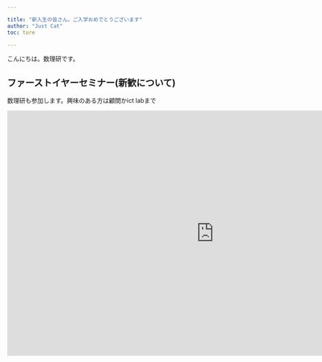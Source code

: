 ```yaml
---

title: "新入生の皆さん。ご入学おめでとうございます"
author: "Just Cat"
toc: ture

---
```


こんにちは。数理研です。

## ファーストイヤーセミナー(新歓について)

数理研も参加します。興味のある方は顧問かict labまで

<iframe src="https://docs.google.com/presentation/d/e/2PACX-1vTJw_ebopP6q79oaI6FZ99opGMiBg0AG4MQWNaWK-tFDOEoUBKaTQ8-hMVxwqfjBg/embed?start=false&loop=false&delayms=3000" frameborder="0" width="960" height="569" allowfullscreen="true" mozallowfullscreen="true" webkitallowfullscreen="true"></iframe>
